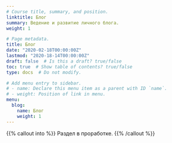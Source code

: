 ```yaml
---
# Course title, summary, and position.
linktitle: Блог
summary: Ведение и развитие личного блога.
weight: 1

# Page metadata.
title: Блог
date: "2020-02-18T00:00:00Z"
lastmod: "2020-18-14T00:00:00Z"
draft: false  # Is this a draft? true/false
toc: true  # Show table of contents? true/false
type: docs  # Do not modify.

# Add menu entry to sidebar.
# - name: Declare this menu item as a parent with ID `name`.
# - weight: Position of link in menu.
menu:
  blog:
    name: Блог
    weight: 1
---
```


{{% callout into %}}
Раздел в проработке.
{{% /callout %}}